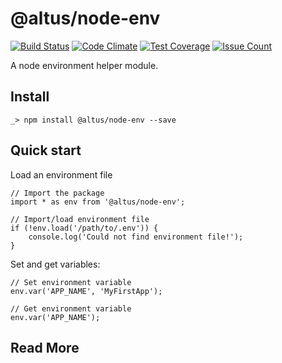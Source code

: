 # @altus/node-env

[![Build Status](https://travis-ci.org/carstensaltus/node-environment.svg?branch=master)](https://travis-ci.org/carstensaltus/node-environment)
[![Code Climate](https://codeclimate.com/github/carstensaltus/node-environment/badges/gpa.svg)](https://codeclimate.com/github/carstensaltus/node-environment)
[![Test Coverage](https://codeclimate.com/github/carstensaltus/node-environment/badges/coverage.svg)](https://codeclimate.com/github/carstensaltus/node-environment/coverage)
[![Issue Count](https://codeclimate.com/github/carstensaltus/node-environment/badges/issue_count.svg)](https://codeclimate.com/github/carstensaltus/node-environment)

A node environment helper module.

## Install

```
_> npm install @altus/node-env --save
```

## Quick start

Load an environment file
```
// Import the package
import * as env from '@altus/node-env';

// Import/load environment file
if (!env.load('/path/to/.env')) {
	console.log('Could not find environment file!');
}

```

Set and get variables:

```
// Set environment variable
env.var('APP_NAME', 'MyFirstApp');

// Get environment variable
env.var('APP_NAME');
```

## Read More
